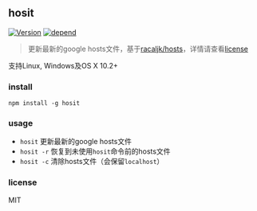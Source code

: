 ## hosit

[![Version](https://img.shields.io/npm/v/hosit.svg "version")](https://www.npmjs.com/package/hosit)
[![depend](https://david-dm.org/lovetingyuan/hosit/status.svg "dependencies")](https://david-dm.org/lovetingyuan/hosit)

>更新最新的google hosts文件，基于[racaljk/hosts](https://github.com/racaljk/hosts)，详情请查看[license](https://github.com/racaljk/hosts#license)

支持Linux, Windows及OS X 10.2+

### install
`npm install -g hosit`

### usage
* `hosit` 更新最新的google hosts文件
* `hosit -r` 恢复到未使用`hosit`命令前的hosts文件
* `hosit -c` 清除hosts文件（会保留`localhost`）

### license
MIT
